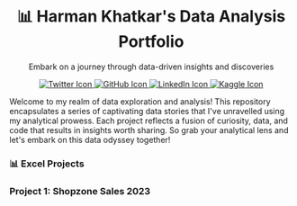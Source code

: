 <h1 align="center">📊 Harman Khatkar's Data Analysis Portfolio</h1>
<p align="center">Embark on a journey through data-driven insights and discoveries</p>


<p align="center">
  <a href="TWITTER_PROFILE_URL">
    <img src="TWITTER_ICON_URL" alt="Twitter Icon">
  </a>
  <a href="GITHUB_PROFILE_URL">
    <img src="GITHUB_ICON_URL" alt="GitHub Icon">
  </a>
  <a href="LINKEDIN_PROFILE_URL">
    <img src="LINKEDIN_ICON_URL" alt="LinkedIn Icon">
  </a>
  <a href="KAGGLE_PROFILE_URL">
    <img src="KAGGLE_ICON_URL" alt="Kaggle Icon">
  </a>
</p>


Welcome to my realm of data exploration and analysis! This repository encapsulates a series of captivating data stories that I've unravelled using my analytical prowess. Each project reflects a fusion of curiosity, data, and code that results in insights worth sharing. So grab your analytical lens and let's embark on this data odyssey together!

### &#x1F4CA;  <!-- Excel emoji --> Excel Projects

### Project 1: Shopzone Sales 2023
